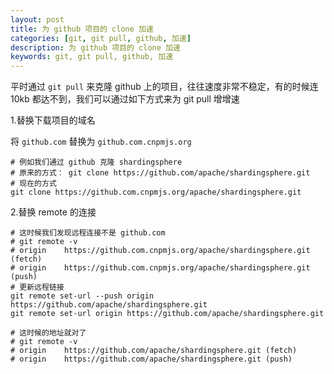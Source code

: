 ```yaml
---
layout: post  
title: 为 github 项目的 clone 加速  
categories: [git, git pull, github, 加速]  
description: 为 github 项目的 clone 加速  
keywords: git, git pull, github, 加速  
---
```


平时通过 `git pull` 来克隆 github 上的项目，往往速度非常不稳定，有的时候连 10kb 都达不到，我们可以通过如下方式来为 git pull 增增速

1.替换下载项目的域名

将 `github.com` 替换为 `github.com.cnpmjs.org`

```
# 例如我们通过 github 克隆 shardingsphere
# 原来的方式： git clone https://github.com/apache/shardingsphere.git
# 现在的方式
git clone https://github.com.cnpmjs.org/apache/shardingsphere.git
```

2.替换 remote 的连接

```
# 这时候我们发现远程连接不是 github.com
# git remote -v
# origin	https://github.com.cnpmjs.org/apache/shardingsphere.git (fetch)
# origin	https://github.com.cnpmjs.org/apache/shardingsphere.git (push)
# 更新远程链接
git remote set-url --push origin https://github.com/apache/shardingsphere.git
git remote set-url origin https://github.com/apache/shardingsphere.git

# 这时候的地址就对了
# git remote -v
# origin	https://github.com/apache/shardingsphere.git (fetch)
# origin	https://github.com/apache/shardingsphere.git (push)
```